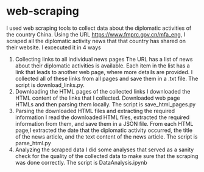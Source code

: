 # web-scraping
I used web scraping tools to collect data about the diplomatic activities of the country China.
Using the URL https://www.fmprc.gov.cn/mfa_eng, I scraped all the diplomatic activity news that that country has shared on their website. 
I excecuted it in 4 ways
1. Collecting links to all individual news pages
   The URL has a list of news about their diplomatic activities is available.
   Each item in the list has a link that leads to another web page, where more
   details are provided. I collected all of these links from all pages and save
   them in a .txt file. The script is download_links.py.
2. Downloading the HTML pages of the collected links
     I downloaded the HTML content of the links that I collected.
     Downloaded web page HTMLs and then parsing them locally.
     The script is save_html_pages.py
3. Parsing the downloaded HTML files and extracting the required information
     I read the downloaded HTML files, extracted the required information from them,
     and save them in a JSON file. From each HTML page,I extracted the date that the
     diplomatic activity occurred, the title of the news article, and the text content of the news article.
     The script is parse_html.py
5. Analyzing the scraped data
     I did some analyses that served as a sanity check for the
    quality of the collected data to make sure that the scraping was done correctly.
    The script is DataAnalysis.ipynb
